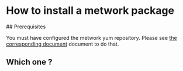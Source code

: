 # How to install a metwork package

## Prerequisites

You must have configured the metwork yum repository. Please see [the corresponding document](configure_metwork_repo.md) document to do that.

## Which one ?

